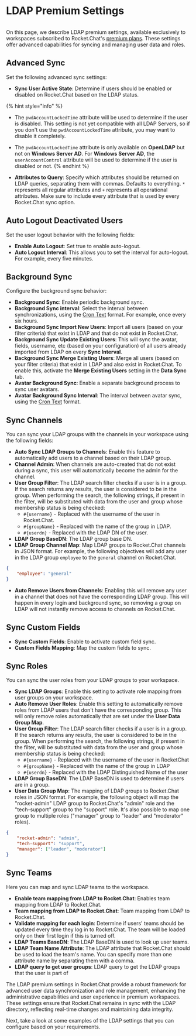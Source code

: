 # LDAP Premium Settings

<figure><img src="../../../.gitbook/assets/Premium.svg" alt=""><figcaption></figcaption></figure>

On this page, we describe LDAP premium settings, available exclusively to workspaces subscribed to Rocket.Chat's [premium plans](../../../readme/our-plans.md). These settings offer advanced capabilities for syncing and managing user data and roles.

## **Advanced Sync**

Set the following advanced sync settings:

* **Sync User Active State**: Determine if users should be enabled or disabled on Rocket.Chat based on the LDAP status.&#x20;

{% hint style="info" %}
* The `pwdAccountLockedTime` attribute will be used to determine if the user is disabled. This setting is not yet compatible with all LDAP Servers, so if you don't use the `pwdAccountLockedTime` attribute, you may want to disable it completely.
* The `pwdAccountLockedTime` attribute is only available on **OpenLDAP** but not on **Windows Server AD**. For **Windows Server AD**, the `userAccountControl` attribute will be used to determine if the user is disabled or not.
{% endhint %}

* **Attributes to Query**: Specify which attributes should be returned on LDAP queries, separating them with commas. Defaults to everything. `*` represents all regular attributes and `+` represents all operational attributes. Make sure to include every attribute that is used by every Rocket.Chat sync option.

## Auto Logout Deactivated Users

Set the user logout behavior with the following fields:

* **Enable Auto Logout**: Set true to enable auto-logout.
* **Auto Logout Interval**: This allows you to set the interval for auto-logout. For example, every five minutes.

## Background Sync <a href="#z21x5q1bor" id="z21x5q1bor"></a>

Configure the background sync behavior:

* **Background Sync**: Enable periodic background sync.
* **Background Sync interval**: Select the interval between synchronizations, using the [Cron Text](https://bunkat.github.io/later/parsers.html#text) format. For example, once every six hours.
* **Background Sync Import New Users**: Import all users (based on your filter criteria) that exist in LDAP and that do not exist in Rocket.Chat.
* **Background Sync Update Existing Users**: This will sync the avatar, fields, username, etc (based on your configuration) of all users already imported from LDAP on every **Sync Interval**.
* **Background Sync Merge Existing Users**: Merge all users (based on your filter criteria) that exist in LDAP and also exist in Rocket.Chat. To enable this, activate the **Merge Existing Users** setting in the **Data Sync** tab.
* **Avatar Background Sync**: Enable a separate background process to sync user avatars.
* **Avatar Background Sync Interval**: The interval between avatar sync, using the [Cron Text](https://bunkat.github.io/later/parsers.html#text) format.

## Sync Channels

You can sync your LDAP groups with the channels in your workspace using the following fields:

* **Auto Sync LDAP Groups to Channels**: Enable this feature to automatically add users to a channel based on their LDAP group.
* **Channel Admin**: When channels are auto-created that do not exist during a sync, this user will automatically become the admin for the channel.
* **User Group Filter**: The LDAP search filter checks if a user is in a group. If the search returns any results, the user is considered to be in the group. When performing the search, the following strings, if present in the filter, will be substituted with data from the user and group whose membership status is being checked:
  * `#{username}` - Replaced with the username of the user in Rocket.Chat.
  * `#{groupName}` - Replaced with the name of the group in LDAP.
  * `#{userdn}` - Replaced with the LDAP DN of the user.
* **LDAP Group BaseDN**: The LDAP group base DN.
* **LDAP Group Channel Map**: Map LDAP groups to Rocket.Chat channels in JSON format. For example, the following objectives will add any user in the LDAP group `employee` to the `general` channel on Rocket.Chat.

```json
{
    "employee": "general"
}
```

* **Auto Remove Users from Channels**: Enabling this will remove any user in a channel that does not have the corresponding LDAP group. This will happen in every login and background sync, so removing a group on LDAP will not instantly remove access to channels on Rocket.Chat.

## Sync Custom Fields <a href="#id-46mhpg4k6kv" id="id-46mhpg4k6kv"></a>

* **Sync Custom Fields**: Enable to activate custom field sync.
* **Custom Fields Mapping**: Map the custom fields to sync.

## Sync Roles <a href="#y262hx6p5o9" id="y262hx6p5o9"></a>

You can sync the user roles from your LDAP groups to your workspace.

* **Sync LDAP Groups**: Enable this setting to activate role mapping from user groups on your workspace.
* **Auto Remove User Roles**: Enable this setting to automatically remove roles from LDAP users that don't have the corresponding group. This will only remove roles automatically that are set under the **User Data Group Map**.
* **User Group Filter**: The LDAP search filter checks if a user is in a group. If the search returns any results, the user is considered to be in the group. When performing the search, the following strings, if present in the filter, will be substituted with data from the user and group whose membership status is being checked:
  * `#{username}` - Replaced with the username of the user in RocketChat
  * `#{groupName}` - Replaced with the name of the group in LDAP
  * `#{userdn}` - Replaced with the LDAP Distinguished Name of the user
* **LDAP Group BaseDN**: The LDAP BaseDN is used to determine if users are in a group.
* **User Data Group Map**: The mapping of LDAP groups to Rocket.Chat roles in JSON format. For example, the following object will map the "rocket-admin" LDAP group to Rocket.Chat's "admin" role and the "tech-support" group to the "support" role. It's also possible to map one group to multiple roles ("manager" group to "leader" and "moderator" roles).

```json
{
	"rocket-admin": "admin",
	"tech-support": "support",
	"manager": ["leader", "moderator"]
}
```

## Sync Teams <a href="#h8eyqbx7wnb" id="h8eyqbx7wnb"></a>

Here you can map and sync LDAP teams to the workspace.

* **Enable team mapping from LDAP to Rocket.Chat**: Enables team mapping from LDAP to Rocket.Chat.
* **Team mapping from LDAP to Rocket.Chat**: Team mapping from LDAP to Rocket.Chat.
* **Validate mapping for each login**: Determine if users' teams should be updated every time they log in to Rocket.Chat. The team will be loaded only on their first login if this is turned off.
* **LDAP Teams BaseDN**: The LDAP BaseDN is used to look up user teams.
* **LDAP Team Name Attribute**: The LDAP attribute that Rocket.Chat should be used to load the team's name. You can specify more than one attribute name by separating them with a comma.
* **LDAP query to get user groups**: LDAP query to get the LDAP groups that the user is part of

The LDAP premium settings in Rocket.Chat provide a robust framework for advanced user data synchronization and role management, enhancing the administrative capabilities and user experience in premium workspaces. These settings ensure that Rocket.Chat remains in sync with the LDAP directory, reflecting real-time changes and maintaining data integrity.&#x20;

Next, take a look at some examples of the LDAP settings that you can configure based on your requirements.
